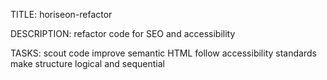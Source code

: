 TITLE:
    horiseon-refactor

DESCRIPTION:
    refactor code for SEO and accessibility

TASKS:
    scout code
    improve semantic HTML
    follow accessibility standards
    make structure logical and sequential